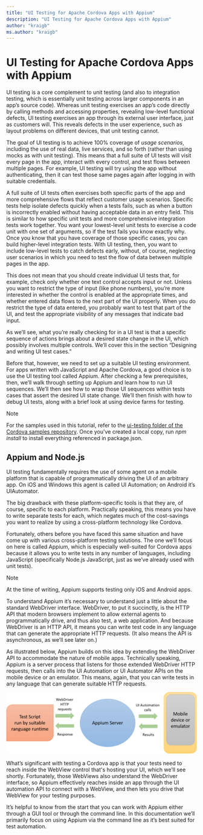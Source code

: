 ```yaml
---
title: "UI Testing for Apache Cordova Apps with Appium"
description: "UI Testing for Apache Cordova Apps with Appium"
author: "kraigb"
ms.author: "kraigb"
---
```


# UI Testing for Apache Cordova Apps with Appium

UI testing is a core complement to unit testing (and also to integration testing, which is essentially unit testing across larger components in an app’s source code). Whereas unit testing exercises an app’s code directly by calling methods and accessing properties, revealing low-level functional defects, UI testing exercises an app through its external user interface, just as customers will. This reveals defects in the user experience, such as layout problems on different devices, that unit testing cannot.

The goal of UI testing is to achieve 100% coverage of *usage scenarios*, including the use of real data, live services, and so forth (rather than using mocks as with unit testing). This means that a full suite of UI tests will visit every page in the app, interact with every control, and test flows between multiple pages. For example, UI testing will try using the app without authenticating, then it can test those same pages again after logging in with suitable credentials.

A full suite of UI tests often exercises both specific parts of the app and more comprehensive flows that reflect customer usage scenarios. Specific tests help isolate defects quickly when a tests fails, such as when a button is incorrectly enabled without having acceptable data in an entry field. This is similar to how specific unit tests and more comprehensive integration tests work together. You want your lowest-level unit tests to exercise a code unit with one set of arguments, so if the test fails you know exactly why. Once you know that you have coverage of those specific cases, you can build higher-level integration tests. With UI testing, then, you want to include low-level tests to catch defects early, without, of course, neglecting user scenarios in which you need to test the flow of data between multiple pages in the app.

This does not mean that you should create individual UI tests that, for example, check only whether one text control accepts input or not. Unless you want to restrict the type of input (like phone numbers), you’re more interested in whether the control is enabled at the appropriate times, and whether entered data flows to the next part of the UI properly. When you do restrict the type of data entered, you probably want to test that part of the UI, and test the appropriate visibility of any messages that indicate bad input.

As we’ll see, what you’re really checking for in a UI test is that a specific sequence of actions brings about a desired state change in the UI, which possibly involves multiple controls. We’ll cover this in the section “Designing and writing UI test cases.”

Before that, however, we need to set up a suitable UI testing environment. For apps written with JavaScript and Apache Cordova, a good choice is to use the UI testing tool called Appium. After checking a few prerequisites, then, we’ll walk through setting up Appium and learn how to run UI sequences. We’ll then see how to wrap those UI sequences within tests cases that assert the desired UI state change. We’ll then finish with how to debug UI tests, along with a brief look at using device farms for testing.

> [!NOTE]
> For the samples used in this tutorial, refer to the [ui-testing folder of the Cordova samples repository](https://github.com/Microsoft/cordova-samples/tree/master/ui-testing). Once you've created a local copy, run *npm install* to install everything referenced in package.json.

## Appium and Node.js

UI testing fundamentally requires the use of some agent on a mobile platform that is capable of programmatically driving the UI of an arbitrary app. On iOS and Windows this agent is called UI Automation; on Android it’s UIAutomator.

The big drawback with these platform-specific tools is that they are, of course, specific to each platform. Practically speaking, this means you have to write separate tests for each, which negates much of the cost-savings you want to realize by using a cross-platform technology like Cordova.

Fortunately, others before you have faced this same situation and have come up with various cross-platform testing solutions. The one we’ll focus on here is called Appium, which is especially well-suited for Cordova apps because it allows you to write tests in any number of languages, including JavaScript (specifically Node.js JavaScript, just as we’ve already used with unit tests).

> [!NOTE]
> At the time of writing, Appium supports testing only iOS and Android apps.

To understand Appium it’s necessary to understand just a little about the standard WebDriver interface. WebDriver, to put it succinctly, is the HTTP API that modern browsers implement to allow external agents to programmatically drive, and thus also test, a web application. And because WebDriver is an HTTP API, it means you can write test code in any language that can generate the appropriate HTTP requests. (It also means the API is asynchronous, as we’ll see later on.)

As illustrated below, Appium builds on this idea by extending the WebDriver API to accommodate the nature of mobile apps. Technically speaking, Appium is a server process that listens for those extended WebDriver HTTP requests, then calls into the UI Automation or UI Automator APIs on the mobile device or an emulator. This means, again, that you can write tests in any language that can generate suitable HTTP requests.

![The Appium server translates WebDriver requests to UI automation calls](media/uitest/appium-server.png)

What’s significant with testing a Cordova app is that your tests need to reach inside the WebView control that's hosting your UI, which we’ll see shortly. Fortunately, those WebViews also understand the WebDriver interface, so Appium effectively reaches inside an app through the UI automation API to connect with a WebView, and then lets you drive that WebView for your testing purposes.

It’s helpful to know from the start that you can work with Appium either through a GUI tool or through the command line. In this documentation we’ll primarily focus on using Appium via the command line as it’s best suited for test automation.
